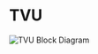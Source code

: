 # TVU

![TVU Block Diagram](https://github.com/solana-labs/solana/tree/6b18db969dd1616eff07de35e7b823c75339fea8/book/src/img/tvu.svg)

